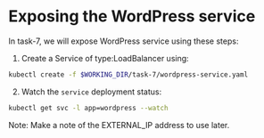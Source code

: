 # Exposing the WordPress service

In task-7, we will expose WordPress service using these steps:

1. Create a Service of type:LoadBalancer using:
```bash
kubectl create -f $WORKING_DIR/task-7/wordpress-service.yaml
```
2. Watch the `service` deployment status:
```bash
kubectl get svc -l app=wordpress --watch
```
Note: Make a note of the EXTERNAL_IP address to use later.
